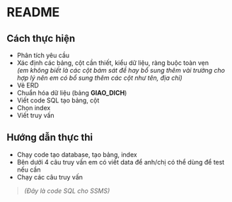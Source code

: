 # README

## Cách thực hiện
- Phân tích yêu cầu  
- Xác định các bảng, cột cần thiết, kiểu dữ liệu, ràng buộc toàn vẹn  
  *(em không biết là các cột bám sát đề hay bổ sung thêm vài trường cho hợp lý nên em có bổ sung thêm các cột như tên, địa chỉ)*  
- Vẽ ERD  
- Chuẩn hóa dữ liệu (bảng **GIAO_DICH**)  
- Viết code SQL tạo bảng, cột  
- Chọn index  
- Viết truy vấn  

## Hướng dẫn thực thi
- Chạy code tạo database, tạo bảng, index  
- Bên dưới 4 câu truy vấn em có viết data để anh/chị có thể dùng để test nếu cần  
- Chạy các câu truy vấn  

> *(Đây là code SQL cho SSMS)*  
